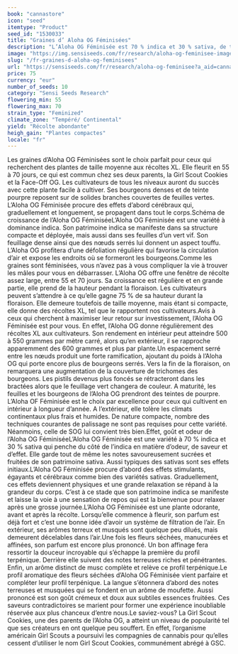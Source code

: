 ```yaml
---
book: "cannastore"
icon: "seed"
itemtype: "Product"
seed_id: "1530033"
title: "Graines d’ Aloha OG Féminisées"
description: "L’Aloha OG Féminisée est 70 % indica et 30 % sativa, de taille moyenne et productive. Ses terpènes doux se mélangent à des notes terreuses et musquées."
image: "https://img.sensiseeds.com/fr/research/aloha-og-feminisee-image.png"
slug: "/fr-graines-d-aloha-og-feminisees"
url: "https://sensiseeds.com/fr/research/aloha-og-feminisee?a_aid=cannastore"
price: 75
currency: "eur"
number_of_seeds: 10
category: "Sensi Seeds Research"
flowering_min: 55
flowering_max: 70
strain_type: "Feminized"
climate_zone: "Tempéré/ Continental"
yield: "Récolte abondante"
heigh_gain: "Plantes compactes"
locale: "fr"
---
```

Les graines d’Aloha OG Féminisées sont le choix parfait pour ceux qui recherchent des plantes de taille moyenne aux récoltes XL. Elle fleurit en 55 à 70 jours, ce qui est commun chez ses deux parents, la Girl Scout Cookies et la Face-Off OG. Les cultivateurs de tous les niveaux auront du succès avec cette plante facile à cultiver. Ses bourgeons denses et de teinte pourpre reposent sur de solides branches couvertes de feuilles vertes. L’Aloha OG Féminisée procure des effets d’abord cérébraux qui, graduellement et longuement, se propagent dans tout le corps.Schéma de croissance de l’Aloha OG FéminiséeL’Aloha OG Féminisée est une variété à dominance indica. Son patrimoine indica se manifeste dans sa structure compacte et déployée, mais aussi dans ses feuilles d’un vert vif. Son feuillage dense ainsi que des nœuds serrés lui donnent un aspect touffu. L’Aloha OG profitera d’une défoliation régulière qui favorise la circulation d’air et expose les endroits où se formeront les bourgeons.Comme les graines sont féminisées, vous n’avez pas à vous compliquer la vie à trouver les mâles pour vous en débarrasser. L’Aloha OG offre une fenêtre de récolte assez large, entre 55 et 70 jours. Sa croissance est régulière et en grande partie, elle prend de la hauteur pendant la floraison. Les cultivateurs peuvent s’attendre à ce qu’elle gagne 75 % de sa hauteur durant la floraison. Elle demeure toutefois de taille moyenne, mais étant si compacte, elle donne des récoltes XL, tel que le rapportent nos cultivateurs.Avis à ceux qui cherchent à maximiser leur retour sur investissement, l’Aloha OG Féminisée est pour vous. En effet, l’Aloha OG donne régulièrement des récoltes XL aux cultivateurs. Son rendement en intérieur peut atteindre 500 à 550 grammes par mètre carré, alors qu’en extérieur, il se rapproche apparemment des 600 grammes et plus par plante.Un espacement serré entre les nœuds produit une forte ramification, ajoutant du poids à l’Aloha OG qui porte encore plus de bourgeons serrés. Vers la fin de la floraison, on remarquera une augmentation de la couverture de trichomes des bourgeons. Les pistils devenus plus foncés se rétracteront dans les bractées alors que le feuillage vert changera de couleur. A maturité, les feuilles et les bourgeons de l’Aloha OG prendront des teintes de pourpre. L’Aloha OF Féminisée est le choix par excellence pour ceux qui cultivent en intérieur à longueur d’année. A l’extérieur, elle tolère les climats continentaux plus frais et humides. De nature compacte, nombre des techniques courantes de palissage ne sont pas requises pour cette variété. Néanmoins, celle de SOG lui convient très bien.Effet, goût et odeur de l’Aloha OG FéminiséeL’Aloha OG Féminisée est une variété à 70 % indica et 30 % sativa qui penche du côté de l’indica en matière d’odeur, de saveur et d’effet. Elle garde tout de même les notes savoureusement sucrées et fruitées de son patrimoine sativa. Aussi typiques des sativas sont ses effets initiaux.L’Aloha OG Féminisée procure d’abord des effets stimulants, égayants et cérébraux comme bien des variétés sativas. Graduellement, ces effets deviennent physiques et une grande relaxation se répand à la grandeur du corps. C’est à ce stade que son patrimoine indica se manifeste et laisse la voie à une sensation de repos qui est la bienvenue pour relaxer après une grosse journée.L’Aloha OG Féminisée est une plante odorante, avant et après la récolte. Lorsqu’elle commence à fleurir, son parfum est déjà fort et c’est une bonne idée d’avoir un système de filtration de l’air. En extérieur, ses arômes terreux et musqués sont quelque peu dilués, mais demeurent décelables dans l’air.Une fois les fleurs séchées, manucurées et affinées, son parfum est encore plus prononcé. Un bon affinage fera ressortir la douceur incroyable qui s’échappe la première du profil terpénique. Derrière elle suivent des notes terreuses riches et pénétrantes. Enfin, un arôme distinct de musc complète et relève ce profil terpénique.Le profil aromatique des fleurs séchées d’Aloha OG Féminisée vient parfaire et compléter leur profil terpénique. La langue s’étonnera d’abord des notes terreuses et musquées qui se fondent en un arôme de moufette. Aussi prononcé est son goût crémeux et doux aux subtiles essences fruitées. Ces saveurs contradictoires se marient pour former une expérience inoubliable réservée aux plus chanceux d’entre nous.Le saviez-vous? La Girl Scout Cookies, une des parents de l’Aloha OG, a atteint un niveau de popularité tel que ses créateurs en ont quelque peu souffert. En effet, l’organisme américain Girl Scouts a poursuivi les compagnies de cannabis pour qu’elles cessent d’utiliser le nom Girl Scout Cookies, communément abrégé à GSC.
